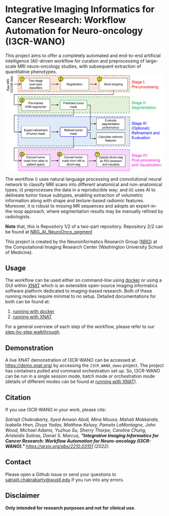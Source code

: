 # Integrative Imaging Informatics for Cancer Research: Workflow Automation for Neuro-oncology (I3CR-WANO)
This project aims to offer a completely automated and end-to-end artificial intelligence (AI)-driven workflow for curation and preprocessing of large-scale MRI neuro-oncology studies, with subsequent extraction of quantitative phenotypes.
![](documentation/figures/pipeline.png)

The workflow i) uses natural language processing and convolutional neural network to classify MRI scans into different anatomical and non-anatomical types; ii) preprocesses the data in a reproducible way; and iii) uses AI to delineate tumor tissue subtypes, enabling extraction of volumetric information along with shape and texture-based radiomic features. Moreover, it is robust to missing MR sequences and adopts an expert-in-the-loop approach, where segmentation results may be manually refined by radiologists.

**Note** that, this is Repository 1/2 of a two-part repository. Repository 2/2 can be found at [NRG_AI_NeuroOnco_segment](https://github.com/satrajitgithub/NRG_AI_NeuroOnco_segment)

This project is created by the Neuroinformatics Research Group ([NRG](https://nrg.wustl.edu/)) at the Computational Imaging Research Center (Washington University School of Medicine).

## Usage
The workflow can be used either on command-line using [docker](https://www.docker.com/) or using a GUI within [XNAT](https://www.xnat.org/) which is an extensible open-source imaging informatics software platform dedicated to imaging-based research. Both of these running modes require minimal to no setup. Detailed documentations for both can be found at:
1. [running with docker](documentation/running_with_docker.md)
2. [running with XNAT](documentation/running_with_XNAT.md)

For a general overview of each step of the workflow, please refer to our [step-by-step walkthrough](documentation/workflow_step_by_step.md).

## Demonstration
A live XNAT demonstration of I3CR-WANO can be accessed at: https://demo.xnat.org/ by accessing the `I3CR_WANO_demo` project. The project has containers pulled and command orchestration set up. So, I3CR-WANO can be run in a single session mode, batch mode or orchestration mode (details of different modes can be found at [running with XNAT](documentation/running_with_XNAT.md#21-manually-run-multiple-containers-on-single-session)).

## Citation
If you use I3CR-WANO in your work, please cite:

_Satrajit Chakrabarty, Syed Amaan Abidi, Mina Mousa, Mahati Mokkarala, Isabelle Hren, Divya Yadav, Matthew Kelsey, Pamela LaMontagne, John Wood, Michael Adams, Yuzhuo Su, Sherry Thorpe, Caroline Chung, Aristeidis Sotiras, Daniel S. Marcus, **"Integrative Imaging Informatics for Cancer Research: Workflow Automation for Neuro-oncology (I3CR-WANO)."** https://arxiv.org/abs/2210.03151 (2022)._

## Contact
Please open a Github issue or send your questions to satrajit.chakrabarty@wustl.edu if you run into any errors.

## Disclaimer
**Only intended for research purposes and not for clinical use.**
